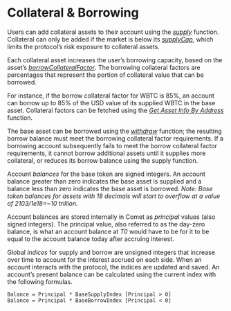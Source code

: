 # Collateral & Borrowing

Users can add collateral assets to their account using the [_supply_](https://docs.compound.finance/collateral-and-borrowing/#supply) function. Collateral can only be added if the market is below its [_supplyCap_](https://docs.compound.finance/helper-functions/#get-asset-info-by-address), which limits the protocol’s risk exposure to collateral assets.

Each collateral asset increases the user’s borrowing capacity, based on the asset’s [_borrowCollateralFactor_](https://docs.compound.finance/helper-functions/#get-asset-info-by-address). The borrowing collateral factors are percentages that represent the portion of collateral value that can be borrowed.

For instance, if the borrow collateral factor for WBTC is 85%, an account can borrow up to 85% of the USD value of its supplied WBTC in the base asset. Collateral factors can be fetched using the [_Get Asset Info By Address_](https://docs.compound.finance/helper-functions/#get-asset-info-by-address) function.

The base asset can be borrowed using the [_withdraw_](https://docs.compound.finance/collateral-and-borrowing/#withdraw-or-borrow) function; the resulting borrow balance must meet the borrowing collateral factor requirements. If a borrowing account subsequently fails to meet the borrow collateral factor requirements, it cannot borrow additional assets until it supplies more collateral, or reduces its borrow balance using the supply function.

Account _balances_ for the base token are signed integers. An account balance greater than zero indicates the base asset is supplied and a balance less than zero indicates the base asset is borrowed. _Note: Base token balances for assets with 18 decimals will start to overflow at a value of 2103/1e18=\~10 trillion._

Account balances are stored internally in Comet as _principal_ values (also signed integers). The principal value, also referred to as the day-zero balance, is what an account balance at _T0_ would have to be for it to be equal to the account balance today after accruing interest.

Global _indices_ for supply and borrow are unsigned integers that increase over time to account for the interest accrued on each side. When an account interacts with the protocol, the indices are updated and saved. An account’s present balance can be calculated using the current index with the following formulas.

```solidity
Balance = Principal * BaseSupplyIndex [Principal > 0]
Balance = Principal * BaseBorrowIndex [Principal < 0]
```

